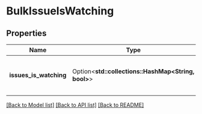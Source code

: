 # BulkIssueIsWatching

## Properties

Name | Type | Description | Notes
------------ | ------------- | ------------- | -------------
**issues_is_watching** | Option<**std::collections::HashMap<String, bool>**> | The map of issue ID to boolean watch status. | [optional][readonly]

[[Back to Model list]](../README.md#documentation-for-models) [[Back to API list]](../README.md#documentation-for-api-endpoints) [[Back to README]](../README.md)


